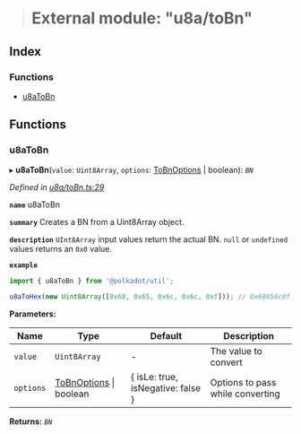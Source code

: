 > # External module: "u8a/toBn"

## Index

### Functions

* [u8aToBn](_u8a_tobn_.md#u8atobn)

## Functions

###  u8aToBn

▸ **u8aToBn**(`value`: `Uint8Array`, `options`: [ToBnOptions](../interfaces/_types_.tobnoptions.md) | boolean): *`BN`*

*Defined in [u8a/toBn.ts:29](https://github.com/polkadot-js/common/blob/f0aebfc/packages/util/src/u8a/toBn.ts#L29)*

**`name`** u8aToBn

**`summary`** Creates a BN from a Uint8Array object.

**`description`** 
`UInt8Array` input values return the actual BN. `null` or `undefined` values returns an `0x0` value.

**`example`** 
<BR>

```javascript
import { u8aToBn } from '@polkadot/util';

u8aToHex(new Uint8Array([0x68, 0x65, 0x6c, 0x6c, 0xf])); // 0x68656c0f
```

**Parameters:**

Name | Type | Default | Description |
------ | ------ | ------ | ------ |
`value` | `Uint8Array` | - | The value to convert |
`options` | [ToBnOptions](../interfaces/_types_.tobnoptions.md) \| boolean |  { isLe: true, isNegative: false } | Options to pass while converting |

**Returns:** *`BN`*